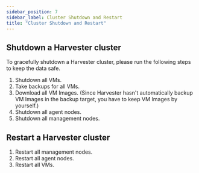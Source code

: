 ```yaml
---
sidebar_position: 7
sidebar_label: Cluster Shutdown and Restart
title: "Cluster Shutdown and Restart"
---
```


## Shutdown a Harvester cluster

To gracefully shutdown a Harvester cluster, please run the following steps to keep the data safe.

1. Shutdown all VMs.
2. Take backups for all VMs.
3. Download all VM Images. (Since Harvester hasn't automatically backup VM Images in the backup target, you have to keep VM Images by yourself.)
4. Shutdown all agent nodes.
5. Shutdown all management nodes.

## Restart a Harvester cluster

1. Restart all management nodes.
2. Restart all agent nodes.
3. Restart all VMs.
